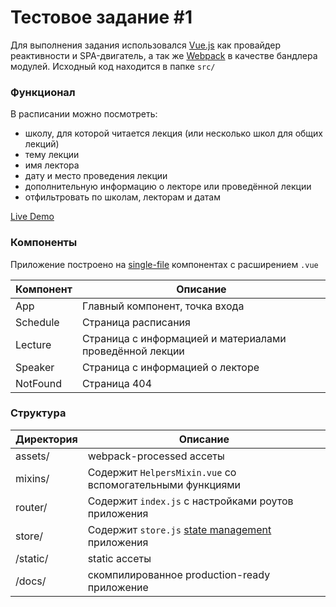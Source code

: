 # Тестовое задание #1

Для выполнения задания использовался [Vue.js] как провайдер реактивности и SPA-двигатель, а так же [Webpack] в качестве бандлера модулей. Исходный код находится в папке `src/`

### Функционал
В расписании можно посмотреть:
- школу, для которой читается лекция (или несколько школ для общих лекций)
- тему лекции
- имя лектора
- дату и место проведения лекции
- дополнительную информацию о лекторе или проведённой лекции
- отфильтровать по школам, лекторам и датам

[Live Demo]

### Компоненты
Приложение построено на [single-file] компонентах с расширением `.vue`

| Компонент | Описание |
| ------ | ------ |
| App | Главный компонент, точка входа |
| Schedule | Страница расписания |
| Lecture | Страница с информацией и материалами проведённой лекции |
| Speaker | Страница с информацией о лекторе |
| NotFound | Страница 404 |


### Структура
| Директория | Описание |
| ------ | ------ |
| assets/ | webpack-processed ассеты |
| mixins/ | Содержит `HelpersMixin.vue` со вспомогательными функциями  |
| router/ | Содержит `index.js` с настройками роутов приложения |
| store/ | Содержит `store.js` [state management] приложения |
| /static/ | static ассеты |
| /docs/ | скомпилированное production-ready приложение |

[Vue.js]: <https://github.com/vuejs/vue>
[Webpack]: <https://github.com/webpack/webpack>
[single-file]: <https://vuejs.org/v2/guide/single-file-components.html>
[state management]: <https://vuex.vuejs.org/en/intro.html>
[Live Demo]: <https://maxflex.github.io/yandex-shri>
